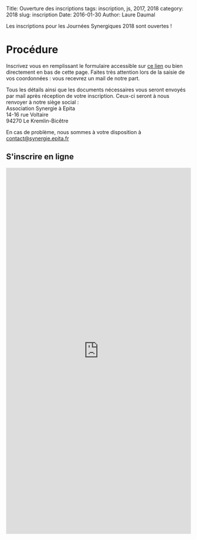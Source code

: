Title: Ouverture des inscriptions
tags: inscription, js, 2017, 2018
category: 2018
slug: inscription
Date: 2016-01-30
Author: Laure Daumal

Les inscriptions pour les Journées Synergiques 2018 sont ouvertes !

# Procédure

Inscrivez vous en remplissant le formulaire accessible sur
[ce
lien](https://docs.google.com/forms/d/e/1FAIpQLSfjXIS-O6lJ6fjKkkShO7xWxnZhC8gm-1st4vydHxAFaaAcfw/viewform)
ou bien directement en bas de cette page. Faites très attention lors
de la saisie de vos coordonnées : vous recevrez un mail de notre part.

Tous les détails ainsi que les documents nécessaires vous seront
envoyés par mail après réception de votre inscription. Ceux-ci seront à nous
renvoyer à notre siège social :  
Association Synergie à Epita  
14-16 rue Voltaire  
94270 Le Kremlin-Bicêtre

En cas de problème, nous sommes à votre disposition à
[contact@synergie.epita.fr](mailto:contact@synergie.epita.fr)

## S'inscrire en ligne 

<iframe style="width:100%;"
src="https://docs.google.com/forms/d/e/1FAIpQLSfjXIS-O6lJ6fjKkkShO7xWxnZhC8gm-1st4vydHxAFaaAcfw/viewform?embedded=true"
height="1000" frameborder="0" marginheight="0" marginwidth="0">Chargement en cours...</iframe>
